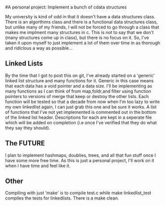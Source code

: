 #A personal project: Implement a bunch of cdata structures


My university is kind of odd in that it doesn't have a data structures class. There is an algorthims class and there is a functional data structures class, but unlike many of my friends, I will not be forced to go through a class that makes me implment many structures in c. This is not to say that we don't (many structures come up in class), but there is no focus on it. So, I've taken it upon myself to just implement a lot of them over time in as thorough and ridiclous a way as possible...

## Linked Lists


By the time that I got to post this on git, I've already started on a 'generic' linked list structure and many functions for it. Generic in this case means that each data has a void pointer and a data size. I'll be implementing as many functions as I can think of from map,foldr,and filter using function pointers to versions of merge that keep or destroy the other lists. Each function will be tested so that a decade from now when I'm too lazy to write my own linkedlist again, I can just grab this one and be sure it works. A list of functions that I've not yet implemented is commented out in the bottom of the linked list header. Descriptions for each are kept in a seperate file which will be added on completion (i.e once I've verified that they do what they say they should).


## The FUTURE


I plan to implement hashmaps, doublies, trees, and all that fun stuff once I have some more free time. As this is just a personal project, I'll work on it when I have time and feel like it. 


## Other


Compiling with just 'make' is to compile test.c while make linkedlist_test compiles the tests for linkedlists. There is a make clean.
